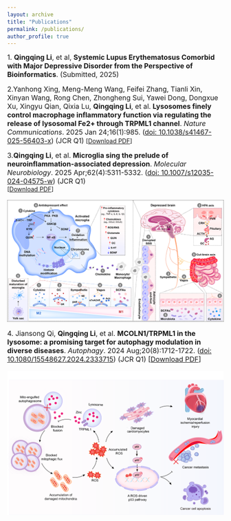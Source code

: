 ```yaml
---
layout: archive
title: "Publications"
permalink: /publications/
author_profile: true
---
```

<span style="font-size:16px;">1. **Qingqing Li**, et al, **Systemic Lupus Erythematosus Comorbid with Major Depressive Disorder from the Perspective of Bioinformatics**. (Submitted, 2025)</span>
<br> 

<span style="font-size:16px;">2.Yanhong Xing, Meng-Meng Wang, Feifei Zhang, Tianli Xin, Xinyan Wang, Rong Chen, Zhongheng Sui, Yawei Dong, Dongxue Xu, Xingyu Qian, Qixia Lu, **Qingqing Li**, et al. **Lysosomes finely control macrophage inflammatory function via regulating the release of lysosomal Fe2+ through TRPML1 channel**. _Nature Communications_. 2025 Jan 24;16(1):985. 
(<a href="[https://pubmed.ncbi.nlm.nih.gov/39535682/](https://pubmed.ncbi.nlm.nih.gov/39856099/)">doi: 10.1038/s41467-025-56403-x</a>) (JCR Q1)
</span>[<a href="/files/Lysosomes.pdf">Download PDF</a>]<br> 

<span style="font-size:16px;">3.**Qingqing Li**, et al. **Microglia sing the prelude of neuroinflammation-associated depression**. _Molecular Neurobiology_. 2025 Apr;62(4):5311-5332. 
(<a href="https://pubmed.ncbi.nlm.nih.gov/39535682/">doi: 10.1007/s12035-024-04575-w</a>) (JCR Q1)
</span><br> 
[<a href="/files/Microglia.pdf">Download PDF</a>]<br> 
<br> 
<img src='/images/1(1).png' /><br> 

<span style="font-size:16px;">4. Jiansong Qi, **Qingqing Li**, et al. **MCOLN1/TRPML1 in the lysosome: a promising target for autophagy modulation in diverse diseases**. _Autophagy_. 2024 Aug;20(8):1712-1722. 
(<a href="https://pubmed.ncbi.nlm.nih.gov/38522082/">doi: 10.1080/15548627.2024.2333715</a>) (JCR Q1)
[<a href="/files/MCOLN1.pdf">Download PDF</a>]</span>
<br> 
<br> 
<img src='/images/6.png' />

